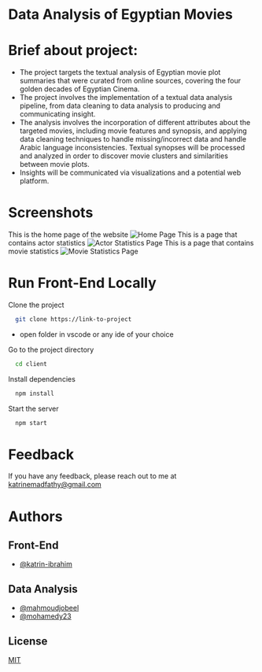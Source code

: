 # Data Analysis of Egyptian Movies


# Brief about project:
- The project targets the textual analysis of Egyptian movie plot
  summaries that were curated from online sources, covering the four golden decades
  of Egyptian Cinema.
- The project involves the implementation of a textual data analysis pipeline, from
  data cleaning to data analysis to producing and communicating insight.
- The analysis involves the incorporation of different attributes about the targeted
  movies, including movie features and synopsis, and applying data cleaning
  techniques to handle missing/incorrect data and handle Arabic language
  inconsistencies. Textual synopses will be processed and analyzed in order to
  discover movie clusters and similarities between movie plots.
- Insights will be communicated via visualizations and a potential web platform.

# Screenshots
This is the home page of the website
![Home Page](https://user-images.githubusercontent.com/85318392/175040903-93920c9e-e36d-4f33-8844-7870909b4de4.jpeg)
This is a page that contains actor statistics
![Actor Statistics Page](https://user-images.githubusercontent.com/85318392/175041015-0ad1ea1f-11f3-4d3b-be3f-fcaaa95d9d11.jpeg)
This is a page that contains movie statistics
![Movie Statistics Page](https://user-images.githubusercontent.com/85318392/175041030-1e844c07-b2cc-4f84-b8d3-8e322025a286.jpeg)


# Run Front-End Locally

Clone the project

```bash
  git clone https://link-to-project
```

- open folder in vscode or any ide of your choice 

Go to the project directory

```bash
  cd client
```

Install dependencies

```bash
  npm install
```

Start the server

```bash
  npm start
```

# Feedback

If you have any feedback, please reach out to me at katrinemadfathy@gmail.com


# Authors

## Front-End
- [@katrin-ibrahim](https://github.com/katrin-ibrahim)

## Data Analysis
- [@mahmoudjobeel](https://github.com/mahmoudjobeel1)
- [@mohamedy23](https://github.com/mohamedy23)



## License

[MIT](https://choosealicense.com/licenses/mit/)




